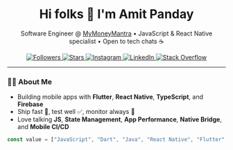 <!-- Profile Header -->
<h1 align="center">Hi folks 👋 I'm Amit Panday</h1>
<p align="center">
  Software Engineer @ <a href="https://www.mymoneymantra.com/">MyMoneyMantra</a> • JavaScript & React Native specialist • Open to tech chats ☕
</p>

<p align="center">
  <a href="https://github.com/YOUR_GITHUB_USERNAME?tab=followers">
    <img alt="Followers" src="https://img.shields.io/github/followers/amitpanday?style=for-the-badge&logo=github&label=Followers">
  </a>
  <a href="https://github.com/YOUR_GITHUB_USERNAME?tab=repositories&sort=stargazers">
    <img alt="Stars" src="https://img.shields.io/github/stars/amitpanday?style=for-the-badge&logo=github&label=Stars">
  </a>
  <a href="https://www.instagram.com/react_nativedeveloper/">
    <img alt="Instagram" src="https://img.shields.io/badge/Instagram-@react__nativedeveloper-E4405F?style=for-the-badge&logo=instagram&logoColor=white">
  </a>
  <a href="https://in.linkedin.com/in/amit-panday-965067140?trk=people-guest_people_search-card">
    <img alt="LinkedIn" src="https://img.shields.io/badge/LinkedIn-Connect-0A66C2?style=for-the-badge&logo=linkedin&logoColor=white">
  </a>
  <a href="https://stackoverflow.com/users/11021487/developeramit">
    <img alt="Stack Overflow" src="https://img.shields.io/badge/Stack%20Overflow-Profile-FE7A16?style=for-the-badge&logo=stackoverflow&logoColor=white">
  </a>
</p>

---

### 👨‍💻 About Me
- Building mobile apps with **Flutter**, **React Native**, **TypeScript**, and **Firebase**  
- Ship fast 🚀, test well ✅, monitor always 🔭  
- Love talking **JS**, **State Management**, **App Performance**, **Native Bridge**, and **Mobile CI/CD**

```javascript
const value = ["JavaScript", "Dart", "Java", "React Native", "Flutter", "Spring Boot", "React", "Firebase", "Redux", "SQLite"];
